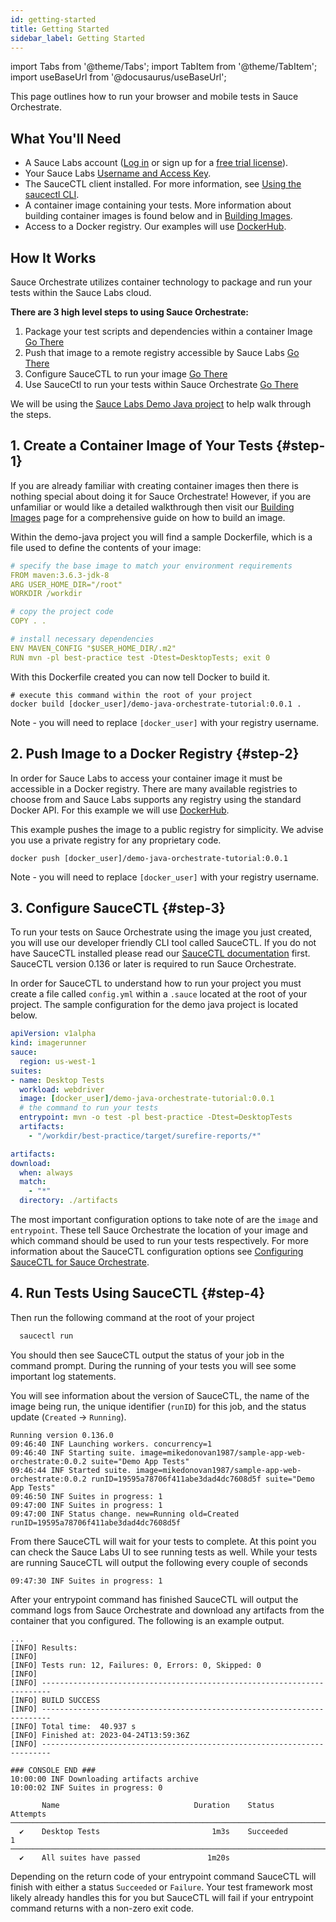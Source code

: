 ```yaml
---
id: getting-started
title: Getting Started
sidebar_label: Getting Started
---
```


import Tabs from '@theme/Tabs';
import TabItem from '@theme/TabItem';
import useBaseUrl from '@docusaurus/useBaseUrl';

This page outlines how to run your browser and mobile tests in Sauce Orchestrate.

## What You'll Need

- A Sauce Labs account ([Log in](https://accounts.saucelabs.com/am/XUI/#login/) or sign up for a [free trial license](https://saucelabs.com/sign-up)).
- Your Sauce Labs [Username and Access Key](https://app.saucelabs.com/user-settings).
- The SauceCTL client installed. For more information, see [Using the saucectl CLI](/dev/cli/saucectl).
- A container image containing your tests. More information about building container images is found below and in [Building Images](/orchestrate/building-images).
- Access to a Docker registry. Our examples will use [DockerHub](https://hub.docker.com).

## How It Works

Sauce Orchestrate utilizes container technology to package and run your tests within the Sauce Labs cloud.

<b>There are 3 high level steps to using Sauce Orchestrate:</b>

1. Package your test scripts and dependencies within a container Image [Go There](#step-1)
2. Push that image to a remote registry accessible by Sauce Labs [Go There](#step-2)
3. Configure SauceCTL to run your image [Go There](#step-4)
4. Use SauceCtl to run your tests within Sauce Orchestrate [Go There](#step-4)

We will be using the [Sauce Labs Demo Java project](https://github.com/saucelabs-training/demo-java) to help walk through the steps.

## 1. Create a Container Image of Your Tests {#step-1}

If you are already familiar with creating container images then there is nothing special about doing it for Sauce Orchestrate! However, if you are unfamiliar or would like a detailed walkthrough then visit our [Building Images](./building-images.md) page for a comprehensive guide on how to build an image.

Within the demo-java project you will find a sample Dockerfile, which is a file used to define the contents of your image:

```yaml showLineNumbers
# specify the base image to match your environment requirements
FROM maven:3.6.3-jdk-8
ARG USER_HOME_DIR="/root"
WORKDIR /workdir

# copy the project code
COPY . .

# install necessary dependencies
ENV MAVEN_CONFIG "$USER_HOME_DIR/.m2"
RUN mvn -pl best-practice test -Dtest=DesktopTests; exit 0
```

With this Dockerfile created you can now tell Docker to build it.

```
# execute this command within the root of your project
docker build [docker_user]/demo-java-orchestrate-tutorial:0.0.1 .
```

Note - you will need to replace `[docker_user]` with your registry username.

## 2. Push Image to a Docker Registry {#step-2}

In order for Sauce Labs to access your container image it must be accessible in a Docker registry. There are many available registries to choose from and Sauce Labs supports any registry using the standard Docker API. For this example we will use [DockerHub](https://hub.docker.com).

This example pushes the image to a public registry for simplicity. We advise you use a private registry for any proprietary code.

```
docker push [docker_user]/demo-java-orchestrate-tutorial:0.0.1
```

Note - you will need to replace `[docker_user]` with your registry username.

## 3. Configure SauceCTL {#step-3}

To run your tests on Sauce Orchestrate using the image you just created, you will use our developer friendly CLI tool called SauceCTL. If you do not have SauceCTL installed please read our [SauceCTL documentation](/dev/cli/saucectl) first. SauceCTL version 0.136 or later is required to run Sauce Orchestrate.

In order for SauceCTL to understand how to run your project you must create a file called `config.yml` within a `.sauce` located at the root of your project. The sample configuration for the demo java project is located below.

```yaml showLineNumbers
apiVersion: v1alpha
kind: imagerunner
sauce:
  region: us-west-1
suites:
- name: Desktop Tests
  workload: webdriver
  image: [docker_user]/demo-java-orchestrate-tutorial:0.0.1
  # the command to run your tests
  entrypoint: mvn -o test -pl best-practice -Dtest=DesktopTests
  artifacts:
    - "/workdir/best-practice/target/surefire-reports/*"

artifacts:
download:
  when: always
  match:
    - "*"
  directory: ./artifacts
```

The most important configuration options to take note of are the `image` and `entrypoint`. These tell Sauce Orchestrate the location of your image and which command should be used to run your tests respectively. For more information about the SauceCTL configuration options see [Configuring SauceCTL for Sauce Orchestrate](./saucectl-configuration.md).

## 4. Run Tests Using SauceCTL {#step-4}

Then run the following command at the root of your project

```bash
  saucectl run
```

You should then see SauceCTL output the status of your job in the command prompt. During the running of your tests you will see some important log statements.

You will see information about the version of SauceCTL, the name of the image being run, the unique identifier (`runID`) for this job, and the status update (`Created` -> `Running`).

```
Running version 0.136.0
09:46:40 INF Launching workers. concurrency=1
09:46:40 INF Starting suite. image=mikedonovan1987/sample-app-web-orchestrate:0.0.2 suite="Demo App Tests"
09:46:44 INF Started suite. image=mikedonovan1987/sample-app-web-orchestrate:0.0.2 runID=19595a78706f411abe3dad4dc7608d5f suite="Demo App Tests"
09:46:50 INF Suites in progress: 1
09:47:00 INF Suites in progress: 1
09:47:00 INF Status change. new=Running old=Created runID=19595a78706f411abe3dad4dc7608d5f
```

From there SauceCTL will wait for your tests to complete. At this point you can check the Sauce Labs UI to see running tests as well. While your tests are running SauceCTL will output the following every couple of seconds

```
09:47:30 INF Suites in progress: 1
```

After your entrypoint command has finished SauceCTL will output the command logs from Sauce Orchestrate and download any artifacts from the container that you configured. The following is an example output.

```
...
[INFO] Results:
[INFO]
[INFO] Tests run: 12, Failures: 0, Errors: 0, Skipped: 0
[INFO]
[INFO] ------------------------------------------------------------------------
[INFO] BUILD SUCCESS
[INFO] ------------------------------------------------------------------------
[INFO] Total time:  40.937 s
[INFO] Finished at: 2023-04-24T13:59:36Z
[INFO] ------------------------------------------------------------------------

### CONSOLE END ###
10:00:00 INF Downloading artifacts archive
10:00:02 INF Suites in progress: 0

       Name                              Duration    Status       Attempts
────────────────────────────────────────────────────────────────────────────
  ✔    Desktop Tests                         1m3s    Succeeded           1
────────────────────────────────────────────────────────────────────────────
  ✔    All suites have passed               1m20s
```

Depending on the return code of your entrypoint command SauceCTL will finish with either a status `Succeeded` or `Failure`. Your test framework most likely already handles this for you but SauceCTL will fail if your entrypoint command returns with a non-zero exit code.
